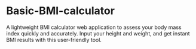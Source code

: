 # Basic-BMI-calculator
A lightweight BMI calculator web application to assess your body mass index quickly and accurately. Input your height and weight, and get instant BMI results with this user-friendly tool.
